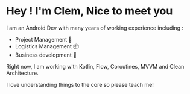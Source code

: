 # Hey ! I'm Clem, Nice to meet you

I am an Android Dev with many years of working experience including :
- Project Management 📔
- Logistics Management 📦
- Business development 🎯

Right now, I am working with Kotlin, Flow, Coroutines, MVVM and Clean Architecture.

I love understanding things to the core so please teach me!


